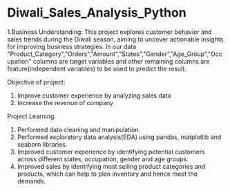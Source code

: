 # Diwali_Sales_Analysis_Python

1.Business Understanding:
  This project explores customer behavior and sales trends during the Diwali season, aiming to uncover actionable insights for improving business strategies.
  In our data "Product_Category","Orders","Amount","States","Gender","Age_Group","Occupation" columns are target variables and other remaining columns are feature(independent variables) to be used to predict the   result.

Objective of project:
1. Improve customer experience by analyzing sales data
2. Increase the revenue of company

 Project Learning:
  1. Performed data cleaning and manipulation.
  2. Performed exploratory data analysis(EDA) using pandas, matplotlib and seaborn libraries.
  3. Improved customer experience by identifying potential customers across different states, occupation, gender and age groups. 
  4. Improved sales by identifying most selling product categories and products, which can help to plan inventory and hence meet the demands.

